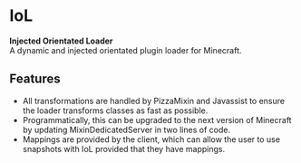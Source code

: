 # IoL
**Injected Orientated Loader** <br />
A dynamic and injected orientated plugin loader for Minecraft.
## Features

- All transformations are handled by PizzaMixin and Javassist to ensure the loader transforms classes as fast as possible.
- Programmatically, this can be upgraded to the next version of Minecraft by updating MixinDedicatedServer in two lines of code.
- Mappings are provided by the client, which can allow the user to use snapshots with IoL provided that they have mappings.
